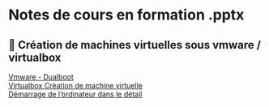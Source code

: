 # Notes de cours en formation .pptx

## 🧭 Création de machines virtuelles sous vmware / virtualbox 
 [Vmware - Dualboot](<Semaine 5.1 -  Vmware - dualboot.pptx>)   
 [Virtualbox Création de machine virtuelle](<Semaine 5.2 - Virtualbox – Création de machine virtuelle.pptx>)  
 [Démarrage de l’ordinateur dans le détail](<Semaine 5.3 - Démarrage de l’ordinateur dans le détail(1).pptx>)  